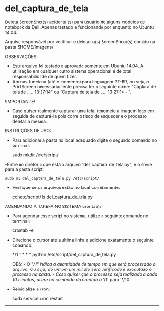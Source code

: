 del_captura_de_tela
===================

Deleta ScreenShot(s) acidentai(s) para usuário de alguns modelos de notebook da Dell. Apenas testado e funcionando por enquanto no Ubuntu 14.04.

Arquivo responsável por verificar e deletar o(s) ScreenShoot(s) contido na pasta $HOME/Imagens/ 

OBSERVAÇÕES: 
- Este arquivo foi testado e aprovado somente em Ubuntu 14.04. A utilização em qualquer outro sistema operacional é de total responsabilidade de quem fizer.
- Apenas funciona (até o momento) para linguagem PT-BR, ou seja, o PrintScreen necessariamente precisa ter o seguinte nome: "Captura de tela de ..... 13:27:14" ou "Captura de tela de ..... 13:27:14 - ".

!IMPORTANTE!
- Caso quiser realmente capturar uma tela, renomeie a imagem logo em seguida de capturá-la pois corre o risco de esquecer e o processo deletar a mesma.

INSTRUÇÕES DE USO:
- Para adicionar a pasta no local adequado digite o segundo comando no terminal:

    sudo mkdir /etc/script/

-Entre no diretório que está o arquivo "del_captura_de_tela.py", e o envie para a pasta script:

    sudo mv del_captura_de_tela.py /etc/script/

- Verifique se os arquivos estão no local corretamente:

    cd /etc/script/
    ls
    del_captura_de_tela.py

AGENDANDO A TAREFA NO SISTEMA(crontab):
- Para agendar esse script no sistema, utilize o seguinte comando no terminal:

    crontab -e

- Direcione o cursor até a ultima linha e adicione exatamente o seguinte comando:

    */1 * * * * python /etc/script/del_captura_de_tela.py

    OBS: 
        - O "*/1" indica a quantidade de tempo em que será processado o arquivo. Ou seja, de um em um minuto será verificado e executado o processo na pasta.
        - Caso quiser que o processo seja realizado a cada 10 minutos, altere no comando do crontab o '*/1' para '*/10'.

- Reinicialize a cron:
    
    sudo service cron restart

-----------------------------------------------------------------------------------------------------------------------------------------------

